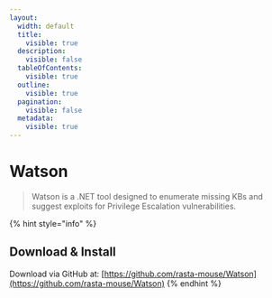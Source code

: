 ```yaml
---
layout:
  width: default
  title:
    visible: true
  description:
    visible: false
  tableOfContents:
    visible: true
  outline:
    visible: true
  pagination:
    visible: false
  metadata:
    visible: true
---
```


# Watson

> Watson is a .NET tool designed to enumerate missing KBs and suggest exploits for Privilege Escalation vulnerabilities.

{% hint style="info" %}
## Download & Install

Download via GitHub at: [https://github.com/rasta-mouse/Watson](https://github.com/rasta-mouse/Watson)
{% endhint %}
